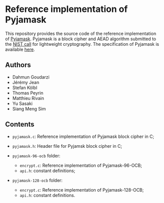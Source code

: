 # Reference implementation of Pyjamask

This repository provides the source code of the reference implementation of [Pyjamask](https://pyjamask-cipher.github.io/). Pyjamask is a block cipher and AEAD algorithm submitted to the [NIST call](https://csrc.nist.gov/projects/lightweight-cryptography) for lightweight cryptography. The specification of Pyjamask is available [here](https://csrc.nist.gov/CSRC/media/Projects/Lightweight-Cryptography/documents/round-1/spec-doc/Pyjamask-spec.pdf).

## Authors

* Dahmun Goudarzi
* Jérémy Jean
* Stefan Kölbl
* Thomas Peyrin
* Matthieu Rivain
* Yu Sasaki
* Siang Meng Sim


## Contents

* `pyjamask.c`: Reference implementation of Pyjamask block cipher in C;

* `pyjamask.h`: Header file for Pyjamsk block cipher in C;

* `pyjamask-96-ocb` folder:
	* `encrypt.c`: Reference implementation of Pyjamask-96-OCB;
	* `api.h`: constant definitions;

* `pyjamask-128-ocb` folder:
	* `encrypt.c`: Reference implementation of Pyjamask-128-OCB;
	* `api.h`: constant definitions.
